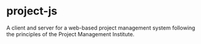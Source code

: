 project-js
==========

A client and server for a web-based project management system following the principles of the Project Management Institute.